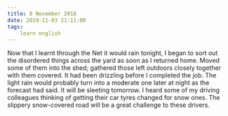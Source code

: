 ```yaml
---
title: 8 November 2018
date: 2019-11-03 21:11:00
tags:
    learn english
---
```


Now that I learnt through the Net it would rain tonight, I began to sort out the disordered things across the yard as soon as I returned home. Moved some of them into the shed; gathered those left outdoors closely together with them covered. It had been drizzling before I completed the job. The light rain would probably turn into a moderate one later at night as the forecast had said. It will be sleeting tomorrow. I heard some of my driving colleagues thinking of getting their car tyres changed for snow ones. The slippery snow-covered road will be a great challenge to these drivers. 